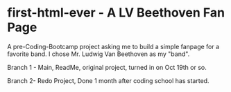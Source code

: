 # first-html-ever - A LV Beethoven Fan Page

A pre-Coding-Bootcamp project asking me to build a simple fanpage for a favorite band. I chose Mr. Ludwig Van Beethoven as my "band". 

Branch 1 - Main, ReadMe, original project, turned in on Oct 19th or so.


Branch 2- Redo Project, Done 1 month after coding school has started.
